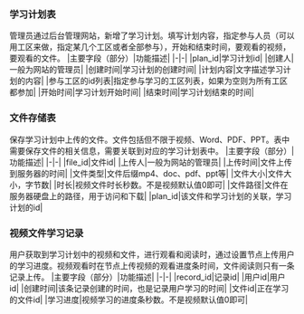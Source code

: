 ### 学习计划表
管理员通过后台管理网站，新增了学习计划。填写计划内容，指定参与人员（可以用工区来做，指定某几个工区或者全部参与），开始和结束时间，要观看的视频，要观看的文件。
|主要字段（部分）|功能描述|
|-|-|
|plan_id|学习计划id|
|创建人|一般为网站的管理员|
|创建时间|学习计划的创建时间|
|计划内容|文字描述学习计划的内容|
|参与工区的id列表|指定参与学习的工区列表，如果为空则为所有工区都参加|
|开始时间|学习计划开始时间|
|结束时间|学习计划结束的时间|

### 文件存储表
保存学习计划中上传的文件。文件包括但不限于视频、Word、PDF、PPT。表中需要保存文件的相关信息，需要关联到对应的学习计划表中。
|主要字段（部分）|功能描述|
|-|-|
|file_id|文件id|
|上传人|一般为网站的管理员|
|上传时间|文件上传到服务器的时间|
|文件类型|文件后缀mp4、doc、pdf、ppt等|
|文件大小|文件大小，字节数|
|时长|视频文件时长秒数。不是视频默认值0即可|
|文件路径|文件在服务器硬盘上的路径，用于访问和下载|
|plan_id|该文件和学习计划的关联，学习计划的id|

### 视频文件学习记录
用户获取到学习计划中的视频和文件，进行观看和阅读时，通过设置节点上传用户的学习进度。视频观看时在节点上传视频的观看进度条时间，文件阅读则只有一条记录上传。
|主要字段（部分）|功能描述|
|-|-|
|record_id|记录id|
|用户id|用户id|
|创建时间|该条记录创建的时间，也是记录用户学习的时间|
|文件id|正在学习的文件id|
|学习进度|视频学习的进度条秒数。不是视频默认值0即可|
